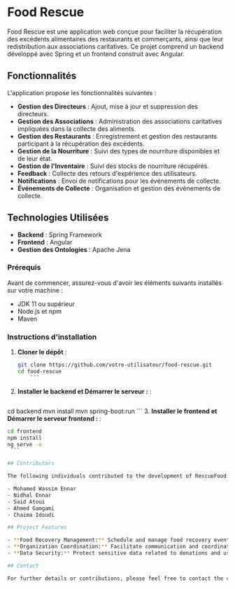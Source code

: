 # Food Rescue

Food Rescue est une application web conçue pour faciliter la récupération des excédents alimentaires des restaurants et commerçants, ainsi que leur redistribution aux associations caritatives. Ce projet comprend un backend développé avec Spring et un frontend construit avec Angular.

## Fonctionnalités

L'application propose les fonctionnalités suivantes :

- **Gestion des Directeurs** : Ajout, mise à jour et suppression des directeurs.
- **Gestion des Associations** : Administration des associations caritatives impliquées dans la collecte des aliments.
- **Gestion des Restaurants** : Enregistrement et gestion des restaurants participant à la récupération des excédents.
- **Gestion de la Nourriture** : Suivi des types de nourriture disponibles et de leur état.
- **Gestion de l'Inventaire** : Suivi des stocks de nourriture récupérés.
- **Feedback** : Collecte des retours d'expérience des utilisateurs.
- **Notifications** : Envoi de notifications pour les événements de collecte.
- **Événements de Collecte** : Organisation et gestion des événements de collecte.

## Technologies Utilisées

- **Backend** : Spring Framework
- **Frontend** : Angular
- **Gestion des Ontologies** : Apache Jena

### Prérequis

Avant de commencer, assurez-vous d'avoir les éléments suivants installés sur votre machine :

- JDK 11 ou supérieur
- Node.js et npm
- Maven

### Instructions d'installation

1. **Cloner le dépôt** :
   ```bash
   git clone https://github.com/votre-utilisateur/food-rescue.git
   cd food-rescue
       ```
2. **Installer le backend et Démarrer le serveur :** :
   ```bash
  cd backend
  mvn install
  mvn spring-boot:run
      ```
3. **Installer le frontend et Démarrer le serveur frontend :** :
   ```bash
  cd frontend
  npm install
  ng serve -o
    ```

## Contributors

The following individuals contributed to the development of RescueFood:

- Mohamed Wassim Ennar
- Nidhal Ennar
- Said Atoui
- Ahmed Gamgami
- Chaima Idoudi

## Project Features

- **Food Recovery Management:** Schedule and manage food recovery events.
- **Organization Coordination:** Facilitate communication and coordination between food providers and charities.
- **Data Security:** Protect sensitive data related to donations and user information.

## Contact

For further details or contributions, please feel free to contact the contributors






